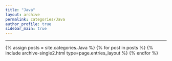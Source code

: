 ```yaml
---
title: "Java"
layout: archive
permalink: categories/Java
author_profile: true
sidebar_main: true
---
```


<!-- 공백이 포함되어 있는 카테고리 이름의 경우 site.categories['a b c'] 이런식으로! -->

---

{% assign posts = site.categories.Java %}
{% for post in posts %} {% include archive-single2.html type=page.entries_layout %} {% endfor %}
